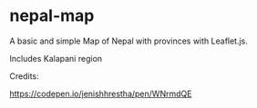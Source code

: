 # nepal-map
A basic and simple Map of Nepal with provinces with Leaflet.js.

Includes Kalapani region

Credits:

https://codepen.io/jenishhrestha/pen/WNrmdQE
